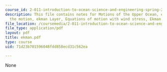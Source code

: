 ```yaml
---
course_id: 2-011-introduction-to-ocean-science-and-engineering-spring-2006
description: This file contains notes for Motions of the Upper Ocean, equations of
  the motion, ekman Layer, Equations of motion with wind stress, Ekman Spiral etc.
file_location: /coursemedia/2-011-introduction-to-ocean-science-and-engineering-spring-2006/71d23b701596048fdd858ecd31c562ea_ekman.pdf
file_type: application/pdf
layout: pdf
title: ekman.pdf
type: course
uid: 71d23b701596048fdd858ecd31c562ea

---
```

None